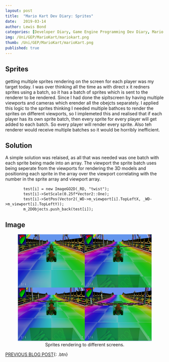 ```yaml
---
layout: post
title:  "Mario Kart Dev Diary: Sprites"
date:   2019-03-14
author: Lewis Bond
categories: [Developer Diary, Game Engine Programming Dev Diary, Mario Kart Dev Diary]
img: /Uni/GEP/MarioKart/mariokart.png
thumb: /Uni/GEP/MarioKart/marioKart.png
published: true
---
```

<!--more-->

## Sprites

getting multiple sprites rendering on the screen for each player was my target today. I was over thinking all the time as with direct x it redners sprites using a batch, so it has a batch of sprites which is sent to the renderer to be rendered. Since I had done the sipltscreen by having multiple viewports and cameras which erender all the obejcts separately. I applied this logic to the sprites thinking I needed multiple bathces to render the sprites on different viewports, so I implemeted this and realised that if each player has its own sprite batch, then every sprite for every player will get added to each batch. So every player will render every sprite. Also teh renderer would receive multiple batches so it would be horribly inefficient.  

## Solution

A simple solution was relaised, as all that was needed was one batch with each sprite being made into an array. The viewport the sprite batch uses being seperate from the viewports for rendering the 3D models and positioning each sprite in the array over the viewport correlating with the number in the sprite array and viewport array.

~~~
		test[i] = new ImageGO2D(_RD, "twist");
		test[i]->SetScale(0.25f*Vector2::One);
		test[i]->SetPos(Vector2(_WD->m_viewport[i].TopLeftX, _WD->m_viewport[i].TopLeftY));
		m_2DObjects.push_back(test[i]);
~~~

## Image

<center>
	<figure>
<a href="/assets/img/blog/GEP/MarioKart/Sprites.png"><img src="/assets/img/blog/Uni/GEP/MarioKart/Sprites.png" width = "600" height = "338"></a>
		<figcaption>Sprites rendering to different screens.</figcaption>
	</figure>
</center>

[PREVIOUS BLOG POST](https://lbondi7.github.io/developer%20diary/game%20engine%20programming%20dev%20diary/mario%20kart%20dev%20diary/gep-mariokart-5){: .btn}
